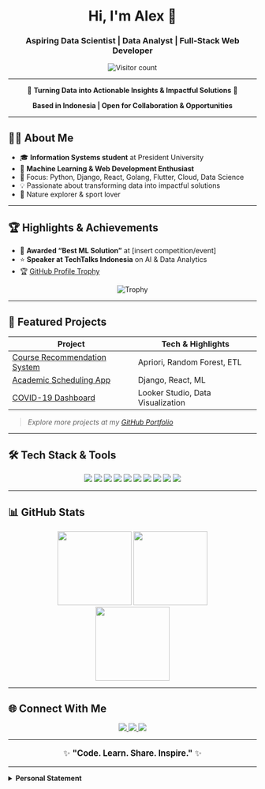 <!-- Banner Section (Uncomment if you have a custom banner image) -->
<!-- ![Header](https://raw.githubusercontent.com/4l3xxx/4l3xxx/main/assets/header.png) -->

<h1 align="center">Hi, I'm Alex 👋</h1>
<h3 align="center">Aspiring Data Scientist | Data Analyst | Full-Stack Web Developer</h3>
<p align="center">
  <img src="https://komarev.com/ghpvc/?username=4l3xxx&color=blue&style=flat-square" alt="Visitor count" />
</p>

---

<p align="center">
  🚀 <b>Turning Data into Actionable Insights & Impactful Solutions</b> 🚀
</p>
<p align="center">
  <b>Based in Indonesia | Open for Collaboration & Opportunities</b>
</p>

---

## 👨‍💻 About Me

- 🎓 **Information Systems student** at President University
- 🔬 **Machine Learning & Web Development Enthusiast**
- 🌱 Focus: Python, Django, React, Golang, Flutter, Cloud, Data Science
- 💡 Passionate about transforming data into impactful solutions
- 🌿 Nature explorer & sport lover

---

## 🏆 Highlights & Achievements

- 🏅 **Awarded “Best ML Solution”** at [insert competition/event]
- ⭐ **Speaker at TechTalks Indonesia** on AI & Data Analytics
- 🏆 [GitHub Profile Trophy](https://github-profile-trophy.vercel.app/?username=4l3xxx&theme=radical&row=1&column=6)

<p align="center">
  <img src="https://github-profile-trophy.vercel.app/?username=4l3xxx&theme=radical&row=1&column=6" alt="Trophy" />
</p>

---

## 🚀 Featured Projects

| Project | Tech & Highlights |
|---------|------------------|
| [Course Recommendation System](https://github.com/4l3xxx/course-recommendation) | Apriori, Random Forest, ETL |
| [Academic Scheduling App](https://github.com/4l3xxx/schedule-optimization) | Django, React, ML |
| [COVID-19 Dashboard](https://github.com/4l3xxx/covid-dashboard) | Looker Studio, Data Visualization |

> _Explore more projects at my [GitHub Portfolio](https://github.com/4l3xxx?tab=repositories)_

---

## 🛠️ Tech Stack & Tools

<p align="center">
  <img src="https://img.shields.io/badge/HTML5-E34F26?style=for-the-badge&logo=html5&logoColor=white" />
  <img src="https://img.shields.io/badge/CSS3-1572B6?style=for-the-badge&logo=css3&logoColor=white" />
  <img src="https://img.shields.io/badge/JavaScript-323330?style=for-the-badge&logo=javascript&logoColor=F7DF1E" />
  <img src="https://img.shields.io/badge/TypeScript-007ACC?style=for-the-badge&logo=typescript&logoColor=white" />
  <img src="https://img.shields.io/badge/React-20232A?style=for-the-badge&logo=react&logoColor=61DAFB" />
  <img src="https://img.shields.io/badge/Python-3776AB?style=for-the-badge&logo=python&logoColor=white" />
  <img src="https://img.shields.io/badge/Django-092E20?style=for-the-badge&logo=django&logoColor=white" />
  <img src="https://img.shields.io/badge/Go-00ADD8?style=for-the-badge&logo=go&logoColor=white" />
  <img src="https://img.shields.io/badge/Flutter-02569B?style=for-the-badge&logo=flutter&logoColor=white" />
  <img src="https://img.shields.io/badge/PostgreSQL-316192?style=for-the-badge&logo=postgresql&logoColor=white" />
</p>


---

## 📊 GitHub Stats

<p align="center">
  <img src="https://github-readme-stats.vercel.app/api?username=4l3xxx&show_icons=true&theme=radical" height="150" />
  <img src="https://github-readme-stats.vercel.app/api/top-langs/?username=4l3xxx&layout=compact&theme=radical" height="150" />
  <br>
  <img src="https://streak-stats.demolab.com?user=4l3xxx&theme=radical" height="150" />
</p>

---

## 🌐 Connect With Me

<p align="center">
  <a href="https://www.linkedin.com/in/alexander-m-sinurat">
    <img src="https://img.shields.io/badge/LinkedIn-blue?style=for-the-badge&logo=linkedin" />
  </a>
  <a href="https://www.instagram.com/alexander.12.27?igsh=MTA3bGxsejcxeGxmcw==">
    <img src="https://img.shields.io/badge/Instagram-E4405F?style=for-the-badge&logo=instagram&logoColor=white" />
  </a>
  <a href="mailto:alexanderboymarisi@gmail.com">
    <img src="https://img.shields.io/badge/Gmail-D14836?style=for-the-badge&logo=gmail&logoColor=white" />
  </a>
</p>

---

<p align="center" style="font-size: 1.2em;">
✨ <b>"Code. Learn. Share. Inspire."</b> ✨
</p>

---

<details>
  <summary><b>Personal Statement</b></summary>
  <p>
    Driven by curiosity and a passion for learning, I'm always seeking innovative solutions to real-world challenges. Let's connect and build something impactful together!
  </p>
</details>
